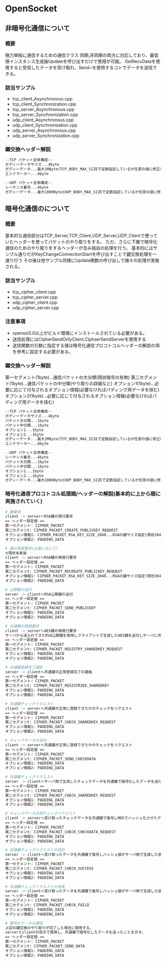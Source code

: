 
# OpenSocket

## 非暗号化通信について
### 概要
極力単純に通信するための通信クラス
同期,非同期の両方に対応しており、最低限インスタンス生成後Updateを呼び出すだけで使用が可能。
GetRecvDataを使用すると受信したデータを受け取れ、Send~を使用するコトでデータを送信できる。

### 該当サンプル
- tcp_client_Asynchronous.cpp
- tcp_client_Synchronization.cpp
- tcp_server_Asynchronous.cpp
- tcp_server_Synchronization.cpp
- udp_client_Asynchronous.cpp
- udp_client_Synchronization.cpp
- udp_server_Asynchronous.cpp
- udp_server_Synchronization.cpp

### 鍵交換ヘッダー解説
```sh
--TCP パケット全体構成--
ボディーデータサイズ...4byte
ボディーデータ...最大1MByte(TCP_BODY_MAX_SIZEで定数指定しているが任意の値に修正可能,必要数程度の定数に修正しよう)
エンドマーカー...6byte
```

```sh
--UDP パケット全体構成--
シーケンス番号...4byte
ボディーデータ...最大1000Byte(UDP_BODY_MAX_SIZEで定数指定しているが任意の値に修正可能,正しMTUを意識したサイズ感にする)
```


## 暗号化通信のについて
### 概要
基本的な通信部分はTCP_Server,TCP_Client,UDP_Server,UDP_Clientで使っていたヘッダーを使ってパケットのやり取りをする。
ただ、さらに下層で暗号化通信のためのやり取りをするヘッダーが含み独自の処理を行う。
基本的にはサンプル通りだがKeyChangeConnectionStartを呼び出すことで鍵交換処理を一通り行う
その後は他サンプル同様にUpdate関数の呼び出しで諸々の処理が実施される。

### 該当サンプル
- tcp_cipher_client.cpp
- tcp_cipher_server.cpp
- udp_cipher_client.cpp
- udp_cipher_server.cpp

### 注意事項
- openssl3.0以上がビルド環境にインストールされている必要がある。
- 送信処理にはCipherSendOnlyClient,CiphserSendServerを使用する
- 送信関数の引数に指定する値は暗号化通信プロコトコルヘッダーの解説の項を参考に設定する必要がある。

### 鍵交換ヘッダー解説
第一セグメント(1byte)...通信パケットの大分類(現状暗号の有無)
第二セグメント(1byte)...通信パケットの中分類(やり取りの詳細など)
オプション1(1byte)...必要に応じて付与されるオプション情報(必要なければパディング用データを挟む)
オプション2(1byte)...必要に応じて付与されるオプション情報(必要なければパディング用データを挟む)

```sh
--TCP パケット全体構成--
ボディーデータサイズ...4byte
パケット大分類...1byte
パケット中分類...1byte
オプション1...1byte
オプション2...1byte
ボディーデータ...最大1MByte(TCP_BODY_MAX_SIZEで定数指定しているが任意の値に修正可能,必要数程度の定数に修正しよう)
エンドマーカー...6byte
```

```sh
--UDP パケット全体構成--
シーケンス番号...4byte
パケット大分類...1byte
パケット中分類...1byte
オプション1...1byte
オプション2...1byte
ボディーデータ...最大1000Byte(UDP_BODY_MAX_SIZEで定数指定しているが任意の値に修正可能,正しMTUを意識したサイズ感にする)
```

### 暗号化通信プロコトコル処理順/ヘッダーの解説(基本的に上から順に実施されていく)
```sh
# 鍵要求
client -> serverへRSA鍵の発行要求
== ヘッダー設定値 ==
第一セグメント: CIPHER_PACKET
第二セグメンt: CIPHER_PACKET_CREATE_PUBLICKEY_REQUEST
オプション情報1: CIPHER_PACKET_RSA_KEY_SIZE_2048...RSAの鍵サイズ指定(現状2048ビットのみ対応,2048ビット以下になる用にするのは鍵強度的に非推奨)
オプション情報2: PADDING_DATA

# 鍵の再度要求(必要に応じて)
※現状未実装
client -> serverへRSA鍵の再発行要求
== ヘッダー設定値 ==
第一セグメント: CIPHER_PACKET
第二セグメンt: CIPHER_PACKET_RECREATE_PUBLICKEY_REQUEST
オプション情報1: CIPHER_PACKET_RSA_KEY_SIZE_2048...RSAの鍵サイズ指定(現状2048ビットのみ対応,2048ビット以下になる用にするのは鍵強度的に非推奨)
オプション情報2: PADDING_DATA

# 公開鍵の送付
server -> clientへRSA公開鍵の送付
== ヘッダー設定値 ==
第一セグメント: CIPHER_PACKET
第二セグメンt: CIPHER_PACKET_SEND_PUBLICKEY
オプション情報1: PADDING_DATA
オプション情報2: PADDING_DATA

# 共通鍵の登録要求
client -> serverへAES鍵の再発行要求
サーバから送られてきたRSA公開鍵を使用しクライアントで生成したAES鍵を送付しサーバに共通鍵登録を依頼
== ヘッダー設定値 ==
第一セグメント: CIPHER_PACKET
第二セグメンt: CIPHER_PACKET_REGISTRY_SHAREDKEY_REQUEST
オプション情報1: PADDING_DATA
オプション情報2: PADDING_DATA

# 共通鍵登録完了通知
server -> clientへ共通鍵の正常登録完了の連絡
== ヘッダー設定値 ==
第一セグメント: CIPHER_PACKET
第二セグメンt: CIPHER_PACKET_REGISTRIED_SHAREDKEY
オプション情報1: PADDING_DATA
オプション情報2: PADDING_DATA

# 共通鍵チェックリクエスト
client -> serverへ共通鍵が正常に登録できたかのチェックをリクエスト
== ヘッダー設定値 ==
第一セグメント: CIPHER_PACKET
第二セグメンt: CIPHER_PACKET_CHECK_SHAREDKEY_REQUEST
オプション情報1: PADDING_DATA
オプション情報2: PADDING_DATA

# チェックデータの送付
client -> serverへ共通鍵が正常に登録できたかのチェックをリクエスト
== ヘッダー設定値 ==
第一セグメント: CIPHER_PACKET
第二セグメンt: CIPHER_PACKET_SEND_CHECKDATA
オプション情報1: PADDING_DATA
オプション情報2: PADDING_DATA

# 共通鍵チェックリクエスト
server -> clientへサーバ側で生成したチェックデータを共通鍵で暗号化したデータを送付
== ヘッダー設定値 ==
第一セグメント: CIPHER_PACKET
第二セグメンt: CIPHER_PACKET_CHECK_SHAREDKEY_REQUEST
オプション情報1: PADDING_DATA
オプション情報2: PADDING_DATA

# チェックデータ正誤チェックリクエスト
client -> serverへ受け取ったチェックデータを共通鍵で復号しMD5でハッシュ化させたデータを共通鍵で送付
== ヘッダー設定値 ==
第一セグメント: CIPHER_PACKET
第二セグメンt: CIPHER_PACKET_CHECK_CHECKDATA_REQUEST
オプション情報1: PADDING_DATA
オプション情報2: PADDING_DATA

# 共通鍵チェックリクエストの成功
server -> clientへ受け取ったデータを共通鍵で復号しハッシュ値がサーバ側で生成した値と同値の場合送付
== ヘッダー設定値 ==
第一セグメント: CIPHER_PACKET
第二セグメンt: CIPHER_PACKET_CHECK_SUCCESS
オプション情報1: PADDING_DATA
オプション情報2: PADDING_DATA

# 共通鍵チェックリクエストの失敗
server -> clientへ受け取ったデータを共通鍵で復号しハッシュ値がサーバ側で生成した値と同値ではない場合送付(clientはRSA鍵交換から再度実施開始)
== ヘッダー設定値 ==
第一セグメント: CIPHER_PACKET
第二セグメンt: CIPHER_PACKET_CHECK_FAILD
オプション情報1: PADDING_DATA
オプション情報2: PADDING_DATA

# 暗号化データの通信
上記の鍵交換のやり取りが完了した場合に使用する。
serverとclientの双方で使用し、共通鍵で暗号化したデータを送ったことを示す。
== ヘッダー設定値 ==
第一セグメント: CIPHER_PACKET
第二セグメンt: CIPHER_PACKET_SEND_DATA
オプション情報1: PADDING_DATA
オプション情報2: PADDING_DATA
```




